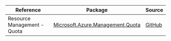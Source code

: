 | Reference | Package | Source |
|---|---|---|
|Resource Management - Quota|[Microsoft.Azure.Management.Quota](https://www.nuget.org/packages/Microsoft.Azure.Management.Quota)|[GitHub](https://github.com/Azure/azure-sdk-for-net/blob/main/)|
